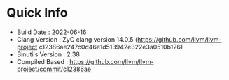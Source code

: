 # Quick Info
* Build Date : 2022-06-16
* Clang Version : ZyC clang version 14.0.5 (https://github.com/llvm/llvm-project c12386ae247c0d46e1d513942e322e3a0510b126)
* Binutils Version : 2.38
* Compiled Based : https://github.com/llvm/llvm-project/commit/c12386ae

